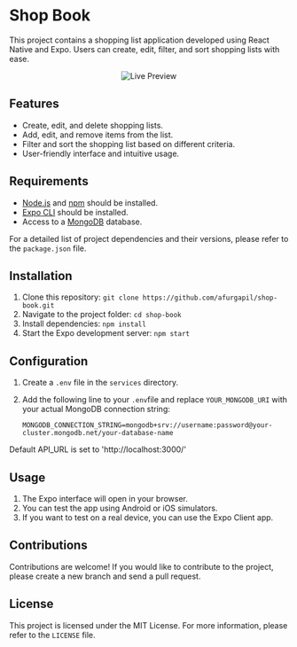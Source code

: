 # Shop Book

This project contains a shopping list application developed using React Native and Expo. Users can create, edit, filter, and sort shopping lists with ease.

<div align="center">
  <img src="https://github.com/afurgapil/shop-book/assets/99171546/afba81ec-eeac-4966-ac01-d098a8b919ab" alt="Live Preview">
</div>

## Features

- Create, edit, and delete shopping lists.
- Add, edit, and remove items from the list.
- Filter and sort the shopping list based on different criteria.
- User-friendly interface and intuitive usage.

## Requirements

- [Node.js](https://nodejs.org/) and [npm](https://www.npmjs.com/) should be installed.
- [Expo CLI](https://docs.expo.dev/get-started/installation/) should be installed.
- Access to a [MongoDB](https://www.mongodb.com/) database.

For a detailed list of project dependencies and their versions, please refer to the `package.json` file.

## Installation

1. Clone this repository: `git clone https://github.com/afurgapil/shop-book.git`
2. Navigate to the project folder: `cd shop-book`
3. Install dependencies: `npm install`
4. Start the Expo development server: `npm start`

## Configuration

1. Create a `.env` file in the `services` directory.
2. Add the following line to your `.env`file and replace `YOUR_MONGODB_URI` with your actual MongoDB connection string:

   ```plaintext
   MONGODB_CONNECTION_STRING=mongodb+srv://username:password@your-cluster.mongodb.net/your-database-name
   ```

Default API_URL is set to 'http://localhost:3000/'

## Usage

1. The Expo interface will open in your browser.
2. You can test the app using Android or iOS simulators.
3. If you want to test on a real device, you can use the Expo Client app.

## Contributions

Contributions are welcome! If you would like to contribute to the project, please create a new branch and send a pull request.

## License

This project is licensed under the MIT License. For more information, please refer to the `LICENSE` file.
